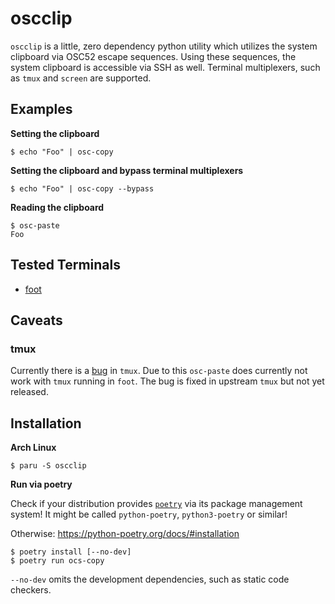 # oscclip

`oscclip` is a little, zero dependency python utility which utilizes the system clipboard via OSC52 escape sequences.
Using these sequences, the system clipboard is accessible via SSH as well.
Terminal multiplexers, such as `tmux` and `screen` are supported.

## Examples

**Setting the clipboard**

```
$ echo "Foo" | osc-copy
```

**Setting the clipboard and bypass terminal multiplexers**

```
$ echo "Foo" | osc-copy --bypass
```

**Reading the clipboard**

```
$ osc-paste
Foo
```

## Tested Terminals

* [foot](https://codeberg.org/dnkl/foot)

## Caveats

### tmux

Currently there is a [bug](https://github.com/tmux/tmux/pull/2942) in `tmux`.
Due to this `osc-paste` does currently not work with `tmux` running in `foot`.
The bug is fixed in upstream `tmux` but not yet released.

## Installation

**Arch Linux**

```
$ paru -S oscclip
```

**Run via poetry**

Check if your distribution provides [`poetry`](https://python-poetry.org) via its package management system!
It might be called `python-poetry`, `python3-poetry` or similar!

Otherwise: https://python-poetry.org/docs/#installation

```
$ poetry install [--no-dev]
$ poetry run ocs-copy
```

`--no-dev` omits the development dependencies, such as static code checkers.

